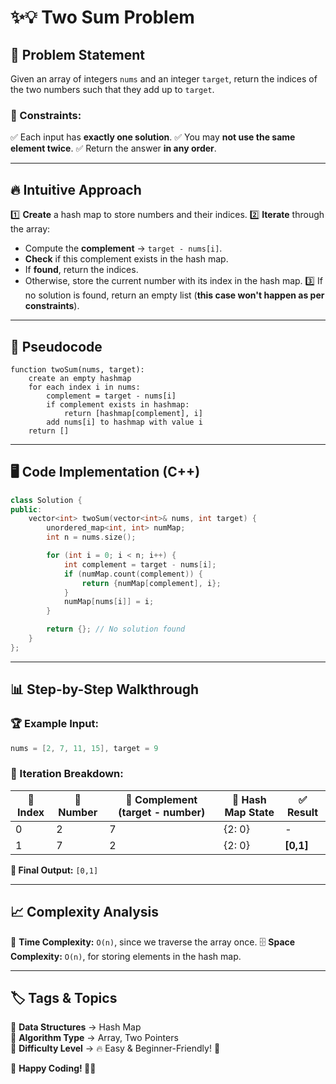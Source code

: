 # ✨💡 Two Sum Problem

## 🎯 Problem Statement
Given an array of integers `nums` and an integer `target`, return the indices of the two numbers such that they add up to `target`.

### 🛑 Constraints:
✅ Each input has **exactly one solution**.
✅ You may **not use the same element twice**.
✅ Return the answer **in any order**.

---

## 🔥 Intuitive Approach
1️⃣ **Create** a hash map to store numbers and their indices.
2️⃣ **Iterate** through the array:
   - Compute the **complement** → `target - nums[i]`.
   - **Check** if this complement exists in the hash map.
   - If **found**, return the indices.
   - Otherwise, store the current number with its index in the hash map.
3️⃣ If no solution is found, return an empty list (**this case won't happen as per constraints**).

---

## 📝 Pseudocode
```plaintext
function twoSum(nums, target):
    create an empty hashmap
    for each index i in nums:
        complement = target - nums[i]
        if complement exists in hashmap:
            return [hashmap[complement], i]
        add nums[i] to hashmap with value i
    return []
```

---

## 🖥 Code Implementation (C++)
```cpp
class Solution {
public:
    vector<int> twoSum(vector<int>& nums, int target) {
        unordered_map<int, int> numMap;
        int n = nums.size();

        for (int i = 0; i < n; i++) {
            int complement = target - nums[i];
            if (numMap.count(complement)) {
                return {numMap[complement], i};
            }
            numMap[nums[i]] = i;
        }

        return {}; // No solution found
    }
};
```

---

## 📊 Step-by-Step Walkthrough
### 🏆 Example Input:
```cpp
nums = [2, 7, 11, 15], target = 9
```

### 🧩 Iteration Breakdown:
| 🔢 Index | 🔢 Number | 🎯 Complement (target - number) | 📌 Hash Map State | ✅ Result |
|--------|--------|---------------------------|----------------|--------|
| 0      | 2      | 7                          | {2: 0}         | -      |
| 1      | 7      | 2                          | {2: 0}         | **[0,1]**  |

**📝 Final Output:** `[0,1]`

---

## 📈 Complexity Analysis
🚀 **Time Complexity:** `O(n)`, since we traverse the array once.
🗄 **Space Complexity:** `O(n)`, for storing elements in the hash map.

---

## 🏷 Tags & Topics
🔹 **Data Structures** → Hash Map  
🔹 **Algorithm Type** → Array, Two Pointers  
🔹 **Difficulty Level** → 🔥 Easy & Beginner-Friendly! 🎯

📌 **Happy Coding! 🚀💙**
